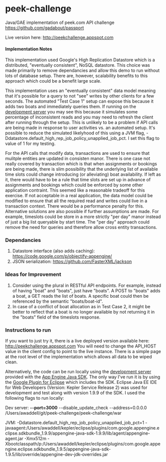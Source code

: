 peek-challenge
==============

Java/GAE implementation of peek.com API challenge https://github.com/gadabout/passport

Live version here: http://peekchallenge.appspot.com


#### Implementation Notes

This implementation used Google's High Replication Datastore which is a distributed, "eventually consistent", NoSQL datastore. This choice was made primarily to remove dependancies and allow this demo to run without lots of database setup. There are, however, scalability benefits to this approach which could be a benefit large scale.

This implementation uses an "eventually consistent" data model meaning that it's possible for a query to not "see" writes by other clients for a few seconds. The automated "Test Case 1" setup can expose this because it adds two boats and immediately queries them. If running on the [development server](https://developers.google.com/appengine/docs/java/tools/devserver) you may see this because it simulates some percentage of inconsistent reads and you may need to refresh the client after running through the setup. This is unlikely to be a problem if API calls are being made in response to user activities vs. an automated setup. It's possible to reduce the simulated likelyhood of this using a JVM flag, -Ddatastore.default_high_rep_job_policy_unapplied_job_pct. I set this flag to value of 1 for my testing.

For the API calls that modify data, transactions are used to ensure that mulitple entities are updated in consisten manor. There is one case not really covered by transaction which is that when assignments or bookings are being made, there is slim possibility that the underlying list of available time slots could change introducing (or alleviating) boat availability. If left as it, there would have to be a rule that time slots are set up in advance of assignments and bookings which could be enforced by some other application contraint. This seemed like a reasonable tradeoff for this exercise. If not acceptable in a real application, the data model could be modified to ensure that all the required read and writes could live in a transaction context. There would be a performance penalty for this. Alternative solutions are also possible if further assumptions are made. For example, timeslots could be store in a more strictly "per day" manor instead of just a big list queryable by start time. The "per day" approach could remove the need for queries and therefore allow cross entity transactions.


### Dependancies
1. Datastore interface (also adds caching): https://code.google.com/p/objectify-appengine/
2. JSON serialization: https://github.com/FasterXML/jackson

### Ideas for Improvement
1. Consider using the plural in RESTful API endpoints. For example, instead of having "boat" and "boats", just have "boats". A POST to "boats" adds a boat, a GET reads the list of boats. A specific boat could then be referenced by the semantic "boats/boat-id".
2. In case of a conflict of boat allocation as in Test Case 2, it might be better to reflect that a boat is no longer available by not returning it in the "boats" field of the timeslots response. 

### Instructions to run
If you want to just try it, there is a live deployed version available here: http://peekchallenge.appspot.com 
You will need to change the API_HOST value in the client config to point to the live instance. There is a simple page at the root level of the implementation which allows all data to be wiped clean.

Alternatively, the code can be run locally using the [development server](https://developers.google.com/appengine/docs/java/tools/devserver) provided with the [App Engine Java SDK](https://developers.google.com/appengine/downloads#Google_App_Engine_SDK_for_Java). The only way I've run it is by using the [Google Plugin for Eclipse](https://developers.google.com/appengine/docs/java/tools/eclipse) which includes the SDK. Eclipse Java EE IDE for Web Developers (Version: Kepler Service Release 2) was used for development and test along with version 1.9.9 of the SDK. I used the following flags to run locally:

Dev server:
**--port=3000** --disable_update_check --address=0.0.0.0 /Users/awaddell/git/peek-challenge/peek-challenge/war

JVM:
-Ddatastore.default_high_rep_job_policy_unapplied_job_pct=1 -javaagent:/Users/awaddell/kepler/eclipse/plugins/com.google.appengine.eclipse.sdkbundle_1.9.9/appengine-java-sdk-1.9.9/lib/agent/appengine-agent.jar -Xmx512m -Xbootclasspath/p:/Users/awaddell/kepler/eclipse/plugins/com.google.appengine.eclipse.sdkbundle_1.9.5/appengine-java-sdk-1.9.5/lib/override/appengine-dev-jdk-overrides.jar




